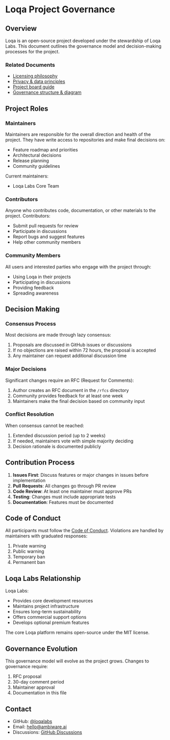 # Loqa Project Governance

## Overview

Loqa is an open-source project developed under the stewardship of Loqa Labs. This document outlines the governance model and decision-making processes for the project.

### Related Documents

- [Licensing philosophy](licensing.md)
- [Privacy & data principles](privacy.md)
- [Project board guide](PROJECT_BOARD.md)
- [Governance structure & diagram](structure.md)

## Project Roles

### Maintainers

Maintainers are responsible for the overall direction and health of the project. They have write access to repositories and make final decisions on:

- Feature roadmap and priorities
- Architectural decisions
- Release planning
- Community guidelines

Current maintainers:
- Loqa Labs Core Team

### Contributors

Anyone who contributes code, documentation, or other materials to the project. Contributors:

- Submit pull requests for review
- Participate in discussions
- Report bugs and suggest features
- Help other community members

### Community Members

All users and interested parties who engage with the project through:

- Using Loqa in their projects
- Participating in discussions
- Providing feedback
- Spreading awareness

## Decision Making

### Consensus Process

Most decisions are made through lazy consensus:

1. Proposals are discussed in GitHub issues or discussions
2. If no objections are raised within 72 hours, the proposal is accepted
3. Any maintainer can request additional discussion time

### Major Decisions

Significant changes require an RFC (Request for Comments):

1. Author creates an RFC document in the `/rfcs` directory
2. Community provides feedback for at least one week
3. Maintainers make the final decision based on community input

### Conflict Resolution

When consensus cannot be reached:

1. Extended discussion period (up to 2 weeks)
2. If needed, maintainers vote with simple majority deciding
3. Decision rationale is documented publicly

## Contribution Process

1. **Issues First**: Discuss features or major changes in issues before implementation
2. **Pull Requests**: All changes go through PR review
3. **Code Review**: At least one maintainer must approve PRs
4. **Testing**: Changes must include appropriate tests
5. **Documentation**: Features must be documented

## Code of Conduct

All participants must follow the [Code of Conduct](CODE_OF_CONDUCT.md). Violations are handled by maintainers with graduated responses:

1. Private warning
2. Public warning
3. Temporary ban
4. Permanent ban

## Loqa Labs Relationship

Loqa Labs:

- Provides core development resources
- Maintains project infrastructure
- Ensures long-term sustainability
- Offers commercial support options
- Develops optional premium features

The core Loqa platform remains open-source under the MIT license.

## Governance Evolution

This governance model will evolve as the project grows. Changes to governance require:

1. RFC proposal
2. 30-day comment period
3. Maintainer approval
4. Documentation in this file

## Contact

- GitHub: [@loqalabs](https://github.com/loqalabs)
- Email: hello@ambiware.ai
- Discussions: [GitHub Discussions](https://github.com/loqalabs/loqa-meta/discussions)
